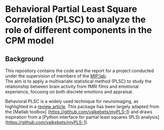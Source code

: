 # Behavioral Partial Least Square Correlation (PLSC) to analyze the role of different components in the CPM model

## Background

This repository contains the code and the report for a project conducted under the supervision of members of the [MIP:lab](https://miplab.epfl.ch/).\
The aim is to apply a multivariate statistical method (PLSC) to study the relationship between brain activity from fMRI films and emotional experience, focusing on both discrete emotions and appraisal.

Behavioral PLSC is a widely used technique for neuroimaging, as highlighted in a [review article](https://pubmed.ncbi.nlm.nih.gov/20656037/). This package has been largely adapted from the [Matlab toolbox] (https://github.com/valkebets/myPLS-1) and draws inspiration from a [Python interface for partial least squares (PLS) analysis] (https://github.com/valkebets/myPLS-1).
